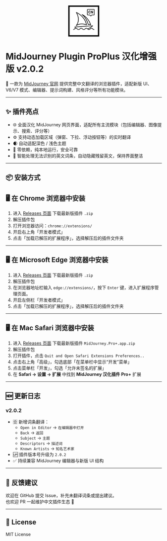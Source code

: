 <p align="center">
  <img src="https://github.com/cwser/midjourney-chinese-plugin/blob/main/iocn/icon.svg?raw=true" width="100" alt="插件图标">
</p>

# MidJourney Plugin ProPlus 汉化增强版 v2.0.2

📌 一款为 [MidJourney 官网](https://www.midjourney.com/) 提供完整中文翻译的浏览器插件，适配新版 UI、V6/V7 模式、编辑器、提示词构建、风格评分等所有功能模块。

---

## ✨ 插件亮点

- 🌐 全面汉化 MidJourney 网页界面，适配所有主流模块（包括编辑器、图像提示、搜索、评分等）
- ⚙️ 支持动态加载区域（弹窗、下拉、浮动按钮等）的实时翻译
- 🌒 自动适配深色 / 浅色主题
- 📁 零依赖，纯本地运行，安全可靠
- 🧹 智能处理无法识别的英文词条，自动隐藏残留英文，保持界面整洁

---

## 📦 安装方式

## 🖥 **在 Chrome 浏览器中安装**

1. 进入 [Releases 页面](https://github.com/cwser/midjourney-chinese-plugin/releases) 下载最新版插件 `.zip`
2. 解压插件包
3. 打开浏览器访问：`chrome://extensions/`
4. 开启右上角「开发者模式」
5. 点击「加载已解压的扩展程序」，选择解压后的插件文件夹

---

## 🖥 **在 Microsoft Edge 浏览器中安装**

1. 进入 [Releases 页面](https://github.com/cwser/midjourney-chinese-plugin/releases) 下载最新版插件 `.zip`
2. 解压插件包
3. 在浏览器地址栏输入 `edge://extensions/`，按下 `Enter` 键，进入扩展程序管理页面。
4. 开启左侧栏「开发者模式」
5. 点击「加载已解压的扩展程序」，选择解压后的插件文件夹

---

## 🖥 **在 Mac Safari 浏览器中安装**

1. 进入 [Releases 页面](https://github.com/cwser/midjourney-chinese-plugin/releases) 下载最新版插件 `MidJourney.Pro+.app.zip`  
2. 解压插件包  
3. 打开插件，点击 `Quit and Open Safari Extensions Preferences..`
4. 点击右上角「高级」，勾选底部「在菜单栏中显示“开发”菜单」  
5. 点击菜单栏「开发」，勾选「允许未签名的扩展」  
6. 在 **Safari → 设置 → 扩展** 中找到 **MidJourney 汉化插件 Pro+** 扩展

---

## 🆕 更新日志

### v2.0.2

- 🈴 新增词条翻译：
  - `Open in Editor` → `在编辑器中打开`
  - `Back` → `返回`
  - `Subject` → `主题`
  - `Descriptors` → `描述词`
  - `Known Artists` → `知名艺术家`
- 🆙 插件版本号升级为 `2.0.2`
- ✅ 持续兼容 MidJourney 编辑器与新版 UI 结构

---

## 💬 反馈建议

欢迎在 GitHub 提交 Issue，补充未翻译词条或提出建议。  
也欢迎 PR 一起维护中文插件生态 🌱

---

## 🪪 License

MIT License
